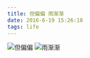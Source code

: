 ```yaml
---
title: 但偏偏 雨渐渐
date: 2016-6-19 15:26:18
tags: life
---
```


![但偏偏](http://oizl4tpho.bkt.clouddn.com/%E9%9B%A83.jpg)
![雨渐渐](http://oizl4tpho.bkt.clouddn.com/%E9%9B%A82.jpg)
